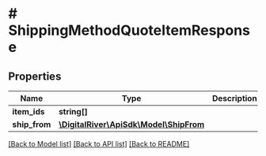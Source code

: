 # # ShippingMethodQuoteItemResponse

## Properties

Name | Type | Description | Notes
------------ | ------------- | ------------- | -------------
**item_ids** | **string[]** |  | [optional] 
**ship_from** | [**\DigitalRiver\ApiSdk\Model\ShipFrom**](ShipFrom.md) |  | [optional] 

[[Back to Model list]](../../README.md#documentation-for-models) [[Back to API list]](../../README.md#documentation-for-api-endpoints) [[Back to README]](../../README.md)


